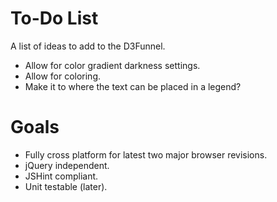 # To-Do List

A list of ideas to add to the D3Funnel.

* Allow for color gradient darkness settings.
* Allow for coloring.
* Make it to where the text can be placed in a legend?

# Goals

* Fully cross platform for latest two major browser revisions.
* jQuery independent.
* JSHint compliant.
* Unit testable (later).
